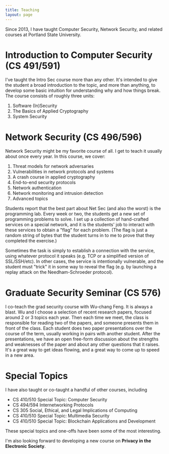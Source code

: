 ```yaml
---
title: Teaching
layout: page
---
```


Since 2013, I have taught Computer Security, Network Security, and
related courses at Portland State University.

# Introduction to Computer Security (CS 491/591)
I've taught the Intro Sec course more than any other.
It's intended to give the student a broad introduction to the topic,
and more than anything, to develop some basic intuition for understanding
why and how things break.
The course consists of roughly three units:
1. Software (In)Security
2. The Basics of Applied Cryptography
3. System Security

# Network Security (CS 496/596)
Network Security might be my favorite course of all.
I get to teach it usually about once every year.
In this course, we cover:
1. Threat models for network adversaries
2. Vulnerabilities in network protocols and systems
3. A crash course in applied cryptography
4. End-to-end security protocols
5. Network authentication
6. Network monitoring and intrusion detection
7. Advanced topics

Students report that the best part about Net Sec (and also the worst)
is the programming lab.
Every week or two, the students get a new set of programming problems
to solve.
I set up a collection of hand-crafted services on a special network,
and it is the students' job to interact with these services to obtain
a "flag" for each problem.
(The flag is just a random string of bytes that the student turns in
to me to prove that they completed the exercise.)

Sometimes the task is simply to establish a connection with the service,
using whatever protocol it speaks (e.g. TCP or a simplified version
of SSL/SSH/etc).
In other cases, the service is intentionally vulnerable, and the
student must "trick" it in some way to reveal the flag (e.g. by
launching a replay attack on the Needham-Schroeder protocol).

# Graduate Security Seminar (CS 576)
I co-teach the grad security course with Wu-chang Feng.
It is always a blast.
Wu and I choose a selection of recent research papers, 
focused around 2 or 3 topics each year.
Then each time we meet, the class is responsible for reading two
of the papers, and someone presents them in front of the class.
Each student does two paper presentations over the course of the
term, usually working in pairs with another student.
After the presentations, we have an open free-form discussion
about the strengths and weaknesses of the paper and about any
other questions that it raises.
It's a great way to get ideas flowing, and a great way to
come up to speed in a new area.

# Special Topics

I have also taught or co-taught a handful of other courses, including

* CS 410/510 Special Topic: Computer Security
* CS 494/594 Internetworking Protocols
* CS 305 Social, Ethical, and Legal Implications of Computing
* CS 410/510 Special Topic: Multimedia Security
* CS 410/510 Special Topic: Blockchain Applications and Development

These special topics and one-offs have been some of the most interesting.

I'm also looking forward to developing a new course on **Privacy in the Electronic Society**.
